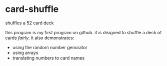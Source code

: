 # card-shuffle
shuffles a 52 card deck

this program is my first program on github. it is disigned to shuffle a deck of cards *fairly*. it also demonstrates:

* using the random number genorator
* using arrays
* translating numbers to card names

